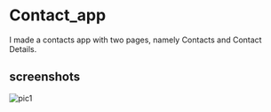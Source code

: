 # Contact_app
I made a contacts app with  two pages, namely Contacts and Contact Details.

## screenshots
![pic1](https://user-images.githubusercontent.com/64138592/152428870-f517b8e5-e815-48b5-a279-a60bd215b2fc.png)

